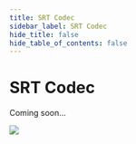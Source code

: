 ```yaml
---
title: SRT Codec
sidebar_label: SRT Codec
hide_title: false
hide_table_of_contents: false
---
```


# SRT Codec

Coming soon...

![](https://ossrs.net/gif/v1/sls.gif?site=ossrs.io&path=/lts/doc-en-4/doc/srt-codec)


